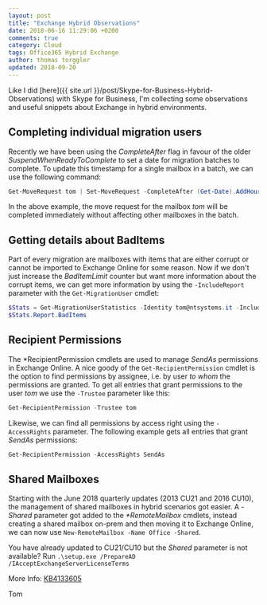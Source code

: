 ```yaml
---
layout: post
title: "Exchange Hybrid Observations"
date: 2018-06-16 11:29:06 +0200
comments: true
category: Cloud
tags: Office365 Hybrid Exchange
author: thomas torggler
updated: 2018-09-20
---
```


Like I did [here]({{ site.url }}/post/Skype-for-Business-Hybrid-Observations) with Skype for Business, I'm collecting some observations and useful snippets about Exchange in hybrid environments.

<!-- more -->

## Completing individual migration users

Recently we have been using the _CompleteAfter_ flag in favour of the older _SuspendWhenReadyToComplete_ to set a date for migration batches to complete. To update this timestamp for a single mailbox in a batch, we can use the following command:

```powershell
Get-MoveRequest tom | Set-MoveRequest -CompleteAfter (Get-Date).AddHours(-1)
```

In the above example, the move request for the mailbox _tom_ will be completed immediately without affecting other mailboxes in the batch.

## Getting details about BadItems

Part of every migration are mailboxes with items that are either corrupt or cannot be imported to Exchange Online for some reason. Now if we don't just increase the _BadItemLimit_ counter but want more information about the corrupt items, we can get more information by using the `-IncludeReport` parameter with the `Get-MigrationUser` cmdlet:

```powershell
$Stats = Get-MigrationUserStatistics -Identity tom@ntsystems.it -IncludeReport 
$Stats.Report.BadItems
```

## Recipient Permissions

The *RecipientPermission cmdlets are used to manage _SendAs_ permissions in Exchange Online. A nice goody of the `Get-RecipientPermission` cmdlet is the option to find permissions by assignee, i.e. by user _to whom_ the permissions are granted. To get all entries that grant permissions to the user _tom_ we use the `-Trustee` parameter like this:

```powershell
Get-RecipientPermission -Trustee tom
```

Likewise, we can find all permissions by access right using the `-AccessRights` parameter. The following example gets all entries that grant _SendAs_ permissions: 

```powershell
Get-RecipientPermission -AccessRights SendAs
```

## Shared Mailboxes

Starting with the June 2018 quarterly updates (2013 CU21 and 2016 CU10), the management of shared mailboxes in hybrid scenarios got easier. A _-Shared_ parameter got added to the _*RemoteMailbox_ cmdlets, instead creating a shared mailbox on-prem and then moving it to Exchange Online, we can now use `New-RemoteMailbox -Name Office -Shared`. 

You have already updated to CU21/CU10 but the _Shared_ parameter is not available? Run `.\setup.exe /PrepareAD /IAcceptExchangeServerLicenseTerms`

More Info: [KB4133605](https://support.microsoft.com/help/4133605/cmdlets-to-create-modify-remote-shared-mailbox-in-on-premises-exchange)


Tom

